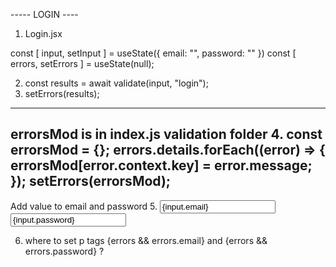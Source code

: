 
----- LOGIN ----

1. Login.jsx

const [ input, setInput ] = useState({
    email: "",
    password: ""
})
const [ errors, setErrors ] = useState(null);

2.  const results = await validate(input, "login");
3.  setErrors(results);

-----------------------------------------------------
errorsMod is in index.js validation folder
4. const errorsMod = {};
errors.details.forEach((error) => {
   errorsMod[error.context.key] = error.message;
});
setErrors(errorsMod);
------------------------------------------------------

Add value to email and password
5. <input value={input.email} />
<input value={input.password} />

6. where to set p tags {errors && errors.email} and {errors && errors.password} ? 

